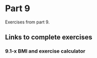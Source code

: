 # Part 9

Exercises from part 9.

## Links to complete exercises


### 9.1-x BMI and exercise calculator
